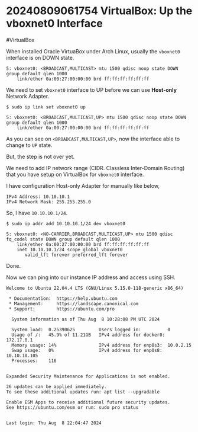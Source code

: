 # 20240809061754 VirtualBox: Up the vboxnet0 Interface

#VirtualBox

When installed Oracle VirtuaBox under Arch Linux, usually the `vboxnet0` interface is on DOWN state.

```
5: vboxnet0: <BROADCAST,MULTICAST> mtu 1500 qdisc noop state DOWN group default qlen 1000
    link/ether 0a:00:27:00:00:00 brd ff:ff:ff:ff:ff:ff
```

We need to set `vboxnet0` interface to UP before we can use **Host-only** Network Adapter.

```terminal
$ sudo ip link set vboxnet0 up
```

```
5: vboxnet0: <BROADCAST,MULTICAST,UP> mtu 1500 qdisc noop state DOWN group default qlen 1000
    link/ether 0a:00:27:00:00:00 brd ff:ff:ff:ff:ff:ff
```

As you can see on `<BROADCAST,MULTICAST,UP>`, now the interface able to change to `UP` state.

But, the step is not over yet.

We need to add IP network range (CIDR. Classless Inter-Domain Routing) that you have setup on VirtualBox for `vboxnet0` interface.

I have configuration Host-only Adapter for manually like below,

```
IPv4 Address: 10.10.10.1
IPv4 Network Mask: 255.255.255.0
```

So, I have `10.10.10.1/24`.

```terminal
$ sudo ip addr add 10.10.10.1/24 dev vboxnet0
```

```
5: vboxnet0: <NO-CARRIER,BROADCAST,MULTICAST,UP> mtu 1500 qdisc fq_codel state DOWN group default qlen 1000
    link/ether 0a:00:27:00:00:00 brd ff:ff:ff:ff:ff:ff
    inet 10.10.10.1/24 scope global vboxnet0
       valid_lft forever preferred_lft forever
```

Done.

Now we can ping into our instance IP address and access using SSH.

```
Welcome to Ubuntu 22.04.4 LTS (GNU/Linux 5.15.0-118-generic x86_64)

 * Documentation:  https://help.ubuntu.com
 * Management:     https://landscape.canonical.com
 * Support:        https://ubuntu.com/pro

  System information as of Thu Aug  8 10:28:08 PM UTC 2024

  System load:  0.25390625         Users logged in:          0
  Usage of /:   45.9% of 11.21GB   IPv4 address for docker0: 172.17.0.1
  Memory usage: 14%                IPv4 address for enp0s3:  10.0.2.15
  Swap usage:   0%                 IPv4 address for enp0s8:  10.10.10.105
  Processes:    116


Expanded Security Maintenance for Applications is not enabled.

26 updates can be applied immediately.
To see these additional updates run: apt list --upgradable

Enable ESM Apps to receive additional future security updates.
See https://ubuntu.com/esm or run: sudo pro status


Last login: Thu Aug  8 22:04:47 2024
```


[^1]: https://bbs.archlinux.org/viewtopic.php?id=131711
